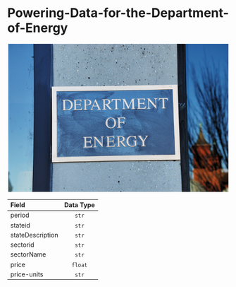 # Powering-Data-for-the-Department-of-Energy
<center><img src="image.png" width=500></center>


| Field | Data Type |
| :---- | :-------: |
| period  | `str`        |
| stateid | `str` |
| stateDescription | `str` |
| sectorid | `str` |
| sectorName | `str` |
| price | `float` |
| price-units | `str` |